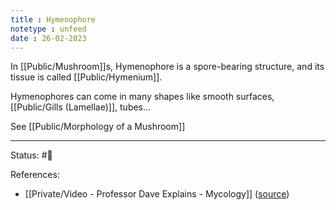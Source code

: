 ```yaml
---
title : Hymenophore
notetype : unfeed
date : 26-02-2023
---
```


In [[Public/Mushroom]]s, Hymenophore is a spore-bearing structure, and its tissue is called [[Public/Hymenium]].

Hymenophores can come in many shapes like smooth surfaces, [[Public/Gills (Lamellae)]], tubes...


See [[Public/Morphology of a Mushroom]]


---
Status: #🌱 

References:
- [[Private/Video - Professor Dave Explains - Mycology]] ([source](https://www.youtube.com/watch?v=wqKNm_evkYA&list=PLybg94GvOJ9Hyyv_MD2Y7OPFxhnrKFsD6&ab_channel=ProfessorDaveExplains))

